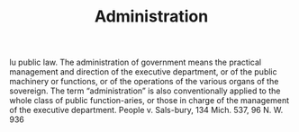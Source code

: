 ---
title: Administration
letter: A
permalink: "/definitions/administration.html"
body: lu public law. The administration of government means the practical management
  and direction of the executive department, or of the public machinery or functions,
  or of the operations of the various organs of the sovereign. The term “administration”
  is also conventionally applied to the whole class of public function-aries, or those
  in charge of the management of the executive department. People v. Sals-bury, 134
  Mich. 537, 96 N. W. 936
published_at: '2018-07-07'
source: Black's Law Dictionary
layout: post
---